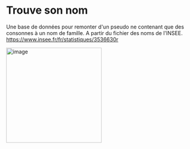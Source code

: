 # Trouve son nom
Une base de données pour remonter d'un pseudo ne contenant que des consonnes à un nom de famille. A partir du fichier des noms de l'INSEE. https://www.insee.fr/fr/statistiques/3536630r


<img width="256" alt="image" src="https://user-images.githubusercontent.com/25954316/233485686-813da540-3c60-4a04-8102-268f789f23b3.png">

